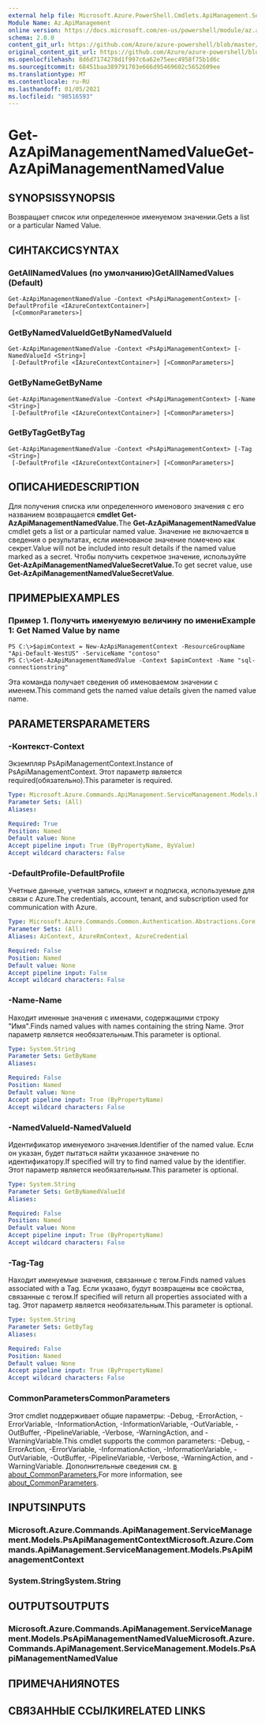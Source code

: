 ```yaml
---
external help file: Microsoft.Azure.PowerShell.Cmdlets.ApiManagement.ServiceManagement.dll-Help.xml
Module Name: Az.ApiManagement
online version: https://docs.microsoft.com/en-us/powershell/module/az.apimanagement/get-azapimanagementnamedvalue
schema: 2.0.0
content_git_url: https://github.com/Azure/azure-powershell/blob/master/src/ApiManagement/ApiManagement/help/Get-AzApiManagementNamedValue.md
original_content_git_url: https://github.com/Azure/azure-powershell/blob/master/src/ApiManagement/ApiManagement/help/Get-AzApiManagementNamedValue.md
ms.openlocfilehash: 8d6d7174278d1f997c6a62e75eec4958f75b1d6c
ms.sourcegitcommit: 68451baa389791703e666d95469602c5652609ee
ms.translationtype: MT
ms.contentlocale: ru-RU
ms.lasthandoff: 01/05/2021
ms.locfileid: "98516593"
---
```

# <span data-ttu-id="c38f7-101">Get-AzApiManagementNamedValue</span><span class="sxs-lookup"><span data-stu-id="c38f7-101">Get-AzApiManagementNamedValue</span></span>

## <span data-ttu-id="c38f7-102">SYNOPSIS</span><span class="sxs-lookup"><span data-stu-id="c38f7-102">SYNOPSIS</span></span>
<span data-ttu-id="c38f7-103">Возвращает список или определенное именуемом значении.</span><span class="sxs-lookup"><span data-stu-id="c38f7-103">Gets a list or a particular Named Value.</span></span>

## <span data-ttu-id="c38f7-104">СИНТАКСИС</span><span class="sxs-lookup"><span data-stu-id="c38f7-104">SYNTAX</span></span>

### <span data-ttu-id="c38f7-105">GetAllNamedValues (по умолчанию)</span><span class="sxs-lookup"><span data-stu-id="c38f7-105">GetAllNamedValues (Default)</span></span>
```
Get-AzApiManagementNamedValue -Context <PsApiManagementContext> [-DefaultProfile <IAzureContextContainer>]
 [<CommonParameters>]
```

### <span data-ttu-id="c38f7-106">GetByNamedValueId</span><span class="sxs-lookup"><span data-stu-id="c38f7-106">GetByNamedValueId</span></span>
```
Get-AzApiManagementNamedValue -Context <PsApiManagementContext> [-NamedValueId <String>]
 [-DefaultProfile <IAzureContextContainer>] [<CommonParameters>]
```

### <span data-ttu-id="c38f7-107">GetByName</span><span class="sxs-lookup"><span data-stu-id="c38f7-107">GetByName</span></span>
```
Get-AzApiManagementNamedValue -Context <PsApiManagementContext> [-Name <String>]
 [-DefaultProfile <IAzureContextContainer>] [<CommonParameters>]
```

### <span data-ttu-id="c38f7-108">GetByTag</span><span class="sxs-lookup"><span data-stu-id="c38f7-108">GetByTag</span></span>
```
Get-AzApiManagementNamedValue -Context <PsApiManagementContext> [-Tag <String>]
 [-DefaultProfile <IAzureContextContainer>] [<CommonParameters>]
```

## <span data-ttu-id="c38f7-109">ОПИСАНИЕ</span><span class="sxs-lookup"><span data-stu-id="c38f7-109">DESCRIPTION</span></span>
<span data-ttu-id="c38f7-110">Для получения списка или определенного именового значения с его названием возвращается **cmdlet Get-AzApiManagementNamedValue.**</span><span class="sxs-lookup"><span data-stu-id="c38f7-110">The **Get-AzApiManagementNamedValue** cmdlet gets a list or a particular named value.</span></span>
<span data-ttu-id="c38f7-111">Значение не включается в сведения о результатах, если именованое значение помечено как секрет.</span><span class="sxs-lookup"><span data-stu-id="c38f7-111">Value will not be included into result details if the named value marked as a secret.</span></span> <span data-ttu-id="c38f7-112">Чтобы получить секретное значение, используйте **Get-AzApiManagementNamedValueSecretValue.**</span><span class="sxs-lookup"><span data-stu-id="c38f7-112">To get secret value, use **Get-AzApiManagementNamedValueSecretValue**.</span></span>

## <span data-ttu-id="c38f7-113">ПРИМЕРЫ</span><span class="sxs-lookup"><span data-stu-id="c38f7-113">EXAMPLES</span></span>

### <span data-ttu-id="c38f7-114">Пример 1. Получить именуемую величину по имени</span><span class="sxs-lookup"><span data-stu-id="c38f7-114">Example 1: Get Named Value by name</span></span>
```
PS C:\>$apimContext = New-AzApiManagementContext -ResourceGroupName "Api-Default-WestUS" -ServiceName "contoso"
PS C:\>Get-AzApiManagementNamedValue -Context $apimContext -Name "sql-connectionstring"
```

<span data-ttu-id="c38f7-115">Эта команда получает сведения об именоваемом значении с именем.</span><span class="sxs-lookup"><span data-stu-id="c38f7-115">This command gets the named value details given the named value name.</span></span>

## <span data-ttu-id="c38f7-116">PARAMETERS</span><span class="sxs-lookup"><span data-stu-id="c38f7-116">PARAMETERS</span></span>

### <span data-ttu-id="c38f7-117">-Контекст</span><span class="sxs-lookup"><span data-stu-id="c38f7-117">-Context</span></span>
<span data-ttu-id="c38f7-118">Экземпляр PsApiManagementContext.</span><span class="sxs-lookup"><span data-stu-id="c38f7-118">Instance of PsApiManagementContext.</span></span>
<span data-ttu-id="c38f7-119">Этот параметр является required(обязательно).</span><span class="sxs-lookup"><span data-stu-id="c38f7-119">This parameter is required.</span></span>

```yaml
Type: Microsoft.Azure.Commands.ApiManagement.ServiceManagement.Models.PsApiManagementContext
Parameter Sets: (All)
Aliases:

Required: True
Position: Named
Default value: None
Accept pipeline input: True (ByPropertyName, ByValue)
Accept wildcard characters: False
```

### <span data-ttu-id="c38f7-120">-DefaultProfile</span><span class="sxs-lookup"><span data-stu-id="c38f7-120">-DefaultProfile</span></span>
<span data-ttu-id="c38f7-121">Учетные данные, учетная запись, клиент и подписка, используемые для связи с Azure.</span><span class="sxs-lookup"><span data-stu-id="c38f7-121">The credentials, account, tenant, and subscription used for communication with Azure.</span></span>

```yaml
Type: Microsoft.Azure.Commands.Common.Authentication.Abstractions.Core.IAzureContextContainer
Parameter Sets: (All)
Aliases: AzContext, AzureRmContext, AzureCredential

Required: False
Position: Named
Default value: None
Accept pipeline input: False
Accept wildcard characters: False
```

### <span data-ttu-id="c38f7-122">-Name</span><span class="sxs-lookup"><span data-stu-id="c38f7-122">-Name</span></span>
<span data-ttu-id="c38f7-123">Находит именные значения с именами, содержащими строку "Имя".</span><span class="sxs-lookup"><span data-stu-id="c38f7-123">Finds named values with names containing the string Name.</span></span>
<span data-ttu-id="c38f7-124">Этот параметр является необязательным.</span><span class="sxs-lookup"><span data-stu-id="c38f7-124">This parameter is optional.</span></span>

```yaml
Type: System.String
Parameter Sets: GetByName
Aliases:

Required: False
Position: Named
Default value: None
Accept pipeline input: True (ByPropertyName)
Accept wildcard characters: False
```

### <span data-ttu-id="c38f7-125">-NamedValueId</span><span class="sxs-lookup"><span data-stu-id="c38f7-125">-NamedValueId</span></span>
<span data-ttu-id="c38f7-126">Идентификатор именуемого значения.</span><span class="sxs-lookup"><span data-stu-id="c38f7-126">Identifier of the named value.</span></span>
<span data-ttu-id="c38f7-127">Если он указан, будет пытаться найти указанное значение по идентификатору.</span><span class="sxs-lookup"><span data-stu-id="c38f7-127">If specified will try to find named value by the identifier.</span></span>
<span data-ttu-id="c38f7-128">Этот параметр является необязательным.</span><span class="sxs-lookup"><span data-stu-id="c38f7-128">This parameter is optional.</span></span>

```yaml
Type: System.String
Parameter Sets: GetByNamedValueId
Aliases:

Required: False
Position: Named
Default value: None
Accept pipeline input: True (ByPropertyName)
Accept wildcard characters: False
```

### <span data-ttu-id="c38f7-129">-Tag</span><span class="sxs-lookup"><span data-stu-id="c38f7-129">-Tag</span></span>
<span data-ttu-id="c38f7-130">Находит именуемые значения, связанные с тегом.</span><span class="sxs-lookup"><span data-stu-id="c38f7-130">Finds named values associated with a Tag.</span></span>
<span data-ttu-id="c38f7-131">Если указано, будут возвращены все свойства, связанные с тегом.</span><span class="sxs-lookup"><span data-stu-id="c38f7-131">If specified will return all properties associated with a tag.</span></span>
<span data-ttu-id="c38f7-132">Этот параметр является необязательным.</span><span class="sxs-lookup"><span data-stu-id="c38f7-132">This parameter is optional.</span></span>

```yaml
Type: System.String
Parameter Sets: GetByTag
Aliases:

Required: False
Position: Named
Default value: None
Accept pipeline input: True (ByPropertyName)
Accept wildcard characters: False
```

### <span data-ttu-id="c38f7-133">CommonParameters</span><span class="sxs-lookup"><span data-stu-id="c38f7-133">CommonParameters</span></span>
<span data-ttu-id="c38f7-134">Этот cmdlet поддерживает общие параметры: -Debug, -ErrorAction, -ErrorVariable, -InformationAction, -InformationVariable, -OutVariable, -OutBuffer, -PipelineVariable, -Verbose, -WarningAction, and -WarningVariable.</span><span class="sxs-lookup"><span data-stu-id="c38f7-134">This cmdlet supports the common parameters: -Debug, -ErrorAction, -ErrorVariable, -InformationAction, -InformationVariable, -OutVariable, -OutBuffer, -PipelineVariable, -Verbose, -WarningAction, and -WarningVariable.</span></span> <span data-ttu-id="c38f7-135">Дополнительные сведения см. [в about_CommonParameters.](http://go.microsoft.com/fwlink/?LinkID=113216)</span><span class="sxs-lookup"><span data-stu-id="c38f7-135">For more information, see [about_CommonParameters](http://go.microsoft.com/fwlink/?LinkID=113216).</span></span>

## <span data-ttu-id="c38f7-136">INPUTS</span><span class="sxs-lookup"><span data-stu-id="c38f7-136">INPUTS</span></span>

### <span data-ttu-id="c38f7-137">Microsoft.Azure.Commands.ApiManagement.ServiceManagement.Models.PsApiManagementContext</span><span class="sxs-lookup"><span data-stu-id="c38f7-137">Microsoft.Azure.Commands.ApiManagement.ServiceManagement.Models.PsApiManagementContext</span></span>

### <span data-ttu-id="c38f7-138">System.String</span><span class="sxs-lookup"><span data-stu-id="c38f7-138">System.String</span></span>

## <span data-ttu-id="c38f7-139">OUTPUTS</span><span class="sxs-lookup"><span data-stu-id="c38f7-139">OUTPUTS</span></span>

### <span data-ttu-id="c38f7-140">Microsoft.Azure.Commands.ApiManagement.ServiceManagement.Models.PsApiManagementNamedValue</span><span class="sxs-lookup"><span data-stu-id="c38f7-140">Microsoft.Azure.Commands.ApiManagement.ServiceManagement.Models.PsApiManagementNamedValue</span></span>

## <span data-ttu-id="c38f7-141">ПРИМЕЧАНИЯ</span><span class="sxs-lookup"><span data-stu-id="c38f7-141">NOTES</span></span>

## <span data-ttu-id="c38f7-142">СВЯЗАННЫЕ ССЫЛКИ</span><span class="sxs-lookup"><span data-stu-id="c38f7-142">RELATED LINKS</span></span>
